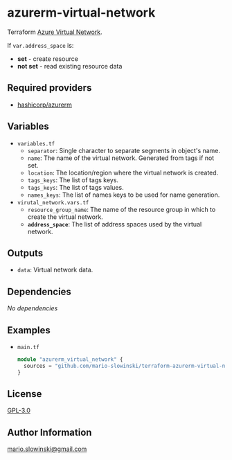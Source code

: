 azurerm-virtual-network
=======================

Terraform [Azure Virtual Network](https://learn.microsoft.com/en-us/azure/virtual-network/virtual-networks-overview).

If `var.address_space` is:

* **set** - create resource
* **not set** - read existing resource data

Required providers
------------------

* [hashicorp/azurerm](https://registry.terraform.io/providers/hashicorp/azurerm/latest/docs)

Variables
--------------

* `variables.tf`
  * `separator`: Single character to separate segments in object's name.
  * `name`: The name of the virtual network. Generated from tags if not set.
  * `location`: The location/region where the virtual network is created.
  * `tags_keys`: The list of tags keys.
  * `tags_keys`: The list of tags values.
  * `names_keys`: The list of names keys to be used for name generation.
* `virutal_network.vars.tf`
  * `resource_group_name`: The name of the resource group in which to create the virtual network.
  * **`address_space`**: The list of address spaces used by the virtual network.

Outputs
--------------

* `data`: Virtual network data.

Dependencies
------------

*No* *dependencies*

Examples
--------

* `main.tf`

  ```terraform
  module "azurerm_virtual_network" {
    sources = "github.com/mario-slowinski/terraform-azurerm-virtual-network"
  }
  ```

License
-------

[GPL-3.0](https://www.gnu.org/licenses/gpl-3.0.html)

Author Information
------------------

[mario.slowinski@gmail.com](mailto:mario.slowinski@gmail.com)
